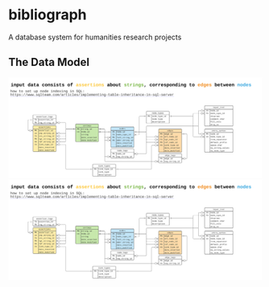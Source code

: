 # bibliograph
A database system for humanities research projects

## The Data Model
![A database diagram for the bibliograph ERD](./2022_05_16%20bibliograph%20ERD.svg)<img src=./2022_05_16%20bibliograph%20ERD.svg>